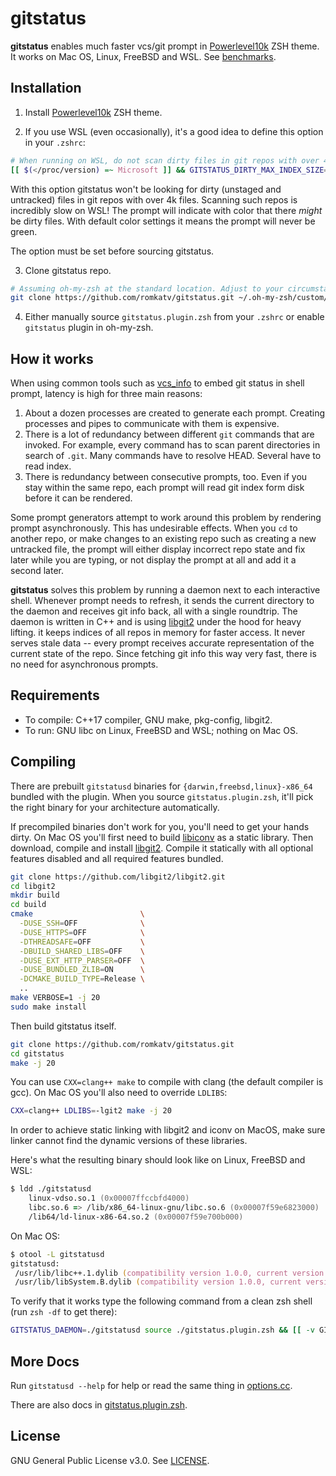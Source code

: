 # gitstatus
**gitstatus** enables much faster vcs/git prompt in
[Powerlevel10k](https://github.com/romkatv/powerlevel10k) ZSH theme. It works on Mac OS, Linux, FreeBSD and WSL. See [benchmarks](https://github.com/romkatv/powerlevel10k#how-fast-is-it).

## Installation

1. Install [Powerlevel10k](https://github.com/romkatv/powerlevel10k) ZSH theme.

2. If you use WSL (even occasionally), it's a good idea to define this option in your `.zshrc`:

```zsh
# When running on WSL, do not scan dirty files in git repos with over 4k files.
[[ $(</proc/version) =~ Microsoft ]] && GITSTATUS_DIRTY_MAX_INDEX_SIZE=4096
```

With this option gitstatus won't be looking for dirty (unstaged and untracked) files in git repos with over 4k files. Scanning such repos is incredibly slow on WSL! The prompt will indicate with color that there _might_ be dirty files. With default color settings it means the prompt will never be green.

The option must be set before sourcing gitstatus.

3. Clone gitstatus repo.

```zsh
# Assuming oh-my-zsh at the standard location. Adjust to your circumstances.
git clone https://github.com/romkatv/gitstatus.git ~/.oh-my-zsh/custom/plugins/gitstatus
```

4. Either manually source `gitstatus.plugin.zsh` from your `.zshrc` or enable `gitstatus` plugin in oh-my-zsh.

## How it works

When using common tools such as [vcs_info](http://zsh.sourceforge.net/Doc/Release/User-Contributions.html#vcs_005finfo-Quickstart) to embed git status in shell prompt, latency is high for three main reasons:

  1. About a dozen processes are created to generate each prompt. Creating processes and pipes to communicate with them is expensive.
  2. There is a lot of redundancy between different `git` commands that are invoked. For example, every command has to scan parent directories in search of `.git`. Many commands have to resolve HEAD. Several have to read index.
  3. There is redundancy between consecutive prompts, too. Even if you stay within the same repo, each prompt will read git index form disk before it can be rendered.

Some prompt generators attempt to work around this problem by rendering prompt asynchronously. This has undesirable effects. When you `cd` to another repo, or make changes to an existing repo such as creating a new untracked file, the prompt will either display incorrect repo state and fix later while you are typing, or not display the prompt at all and add it a second later.

**gitstatus** solves this problem by running a daemon next to each interactive shell. Whenever prompt needs to refresh, it sends the current directory to the daemon and receives git info back, all with a single roundtrip. The daemon is written in C++ and is using [libgit2](https://libgit2.org/) under the hood for heavy lifting. it keeps indices of all repos in memory for faster access. It never serves stale data -- every prompt receives accurate representation of the current state of the repo. Since fetching git info this way very fast, there is no need for asynchronous prompts.

## Requirements

*  To compile: C++17 compiler, GNU make, pkg-config, libgit2.
*  To run: GNU libc on Linux, FreeBSD and WSL; nothing on Mac OS.

## Compiling

There are prebuilt `gitstatusd` binaries for `{darwin,freebsd,linux}-x86_64` bundled with the plugin. When you source `gitstatus.plugin.zsh`, it'll pick the right binary for your architecture automatically.

If precompiled binaries don't work for you, you'll need to get your hands dirty. On Mac OS you'll first need to build [libiconv](https://www.gnu.org/software/libiconv/) as a static library. Then download, compile and install [libgit2](https://github.com/libgit2/libgit2). Compile it statically with all optional features disabled and all required features bundled.


```zsh
git clone https://github.com/libgit2/libgit2.git
cd libgit2
mkdir build
cd build
cmake                        \
  -DUSE_SSH=OFF              \
  -DUSE_HTTPS=OFF            \
  -DTHREADSAFE=OFF           \
  -DBUILD_SHARED_LIBS=OFF    \
  -DUSE_EXT_HTTP_PARSER=OFF  \
  -DUSE_BUNDLED_ZLIB=ON      \
  -DCMAKE_BUILD_TYPE=Release \
  ..
make VERBOSE=1 -j 20
sudo make install
```

Then build gitstatus itself.

```zsh
git clone https://github.com/romkatv/gitstatus.git
cd gitstatus
make -j 20
```

You can use `CXX=clang++ make` to compile with clang (the default compiler is gcc). On Mac OS you'll also need to override `LDLIBS`:

```zsh
CXX=clang++ LDLIBS=-lgit2 make -j 20
```

In order to achieve static linking with libgit2 and iconv on MacOS, make sure linker cannot find the dynamic versions of these libraries.

Here's what the resulting binary should look like on Linux, FreeBSD and WSL:

```zsh
$ ldd ./gitstatusd
	linux-vdso.so.1 (0x00007ffccbfd4000)
	libc.so.6 => /lib/x86_64-linux-gnu/libc.so.6 (0x00007f59e6823000)
	/lib64/ld-linux-x86-64.so.2 (0x00007f59e700b000)
```

On Mac OS:

```zsh
$ otool -L gitstatusd
gitstatusd:
 /usr/lib/libc++.1.dylib (compatibility version 1.0.0, current version 400.9.4)
 /usr/lib/libSystem.B.dylib (compatibility version 1.0.0, current version 1252.200.5)
```

To verify that it works type the following command from a clean zsh shell (run `zsh -df` to get there):

```zsh
GITSTATUS_DAEMON=./gitstatusd source ./gitstatus.plugin.zsh && [[ -v GITSTATUS_DAEMON_PID ]] && echo works || echo broken
```

## More Docs

Run `gitstatusd --help` for help or read the same thing in [options.cc](https://github.com/romkatv/gitstatus/blob/master/src/options.cc).

There are also docs in [gitstatus.plugin.zsh](https://github.com/romkatv/gitstatus/blob/master/gitstatus.plugin.zsh).

## License

GNU General Public License v3.0. See [LICENSE](https://github.com/romkatv/gitstatus/blob/master/LICENSE).
